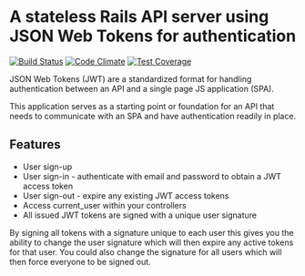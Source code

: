 # A stateless Rails API server using JSON Web Tokens for authentication

[![Build Status](https://travis-ci.org/BenBarber/jwt-rails-api.svg?branch=master)](https://travis-ci.org/BenBarber/jwt-rails-api) [![Code Climate](https://codeclimate.com/github/BenBarber/jwt-rails-api/badges/gpa.svg)](https://codeclimate.com/github/BenBarber/jwt-rails-api) [![Test Coverage](https://codeclimate.com/github/BenBarber/jwt-rails-api/badges/coverage.svg)](https://codeclimate.com/github/BenBarber/jwt-rails-api/coverage)

JSON Web Tokens (JWT) are a standardized format for handling authentication between an API and a single page JS application (SPA). 

This application serves as a starting point or foundation for an API that needs to communicate with an SPA and have authentication readily in place.

## Features

* User sign-up
* User sign-in - authenticate with email and password to obtain a JWT access token
* User sign-out - expire any existing JWT access tokens
* Access current_user within your controllers
* All issued JWT tokens are signed with a unique user signature

By signing all tokens with a signature unique to each user this gives you the ability to change the user signature which will then expire any active tokens for that user. You could also change the signature for all users which will then force everyone to be signed out.